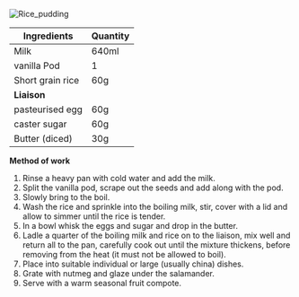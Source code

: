 ![Rice_pudding](resource:assets/images/hot_cold_desserts/rice_pudding.png)

|Ingredients|Quantity|
|----------|---------|
|Milk|640ml|
|vanilla Pod|1|
|Short grain rice|60g|
|**Liaison**||
|pasteurised egg|60g|
|caster sugar|60g|
|Butter (diced)|30g|


**Method of work**
1. Rinse a heavy pan with cold water and add the milk.
2. Split the vanilla pod, scrape out the seeds and add along with the pod.
3. Slowly bring to the boil.
4. Wash the rice and sprinkle into the boiling milk, stir, cover with a lid and allow to simmer until the rice is tender.
5. In a bowl whisk the eggs and sugar and drop in the butter.
6. Ladle a quarter of the boiling milk and rice on to the liaison, mix well and return all to the pan, carefully cook out until the mixture thickens, before removing from the heat (it must not be allowed to boil).
7. Place into suitable individual or large (usually china) dishes.
8. Grate with nutmeg and glaze under the salamander.
9. Serve with a warm seasonal fruit compote.
